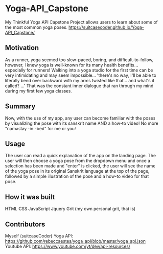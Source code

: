 # Yoga-API_Capstone

My Thinkful Yoga API Capstone Project allows users to learn about some of the most common yoga poses.
https://suitcasecoder.github.io/Yoga-API_Capstone/

## Motivation

As a runner, yoga seemed too slow-paced, boring, and difficult-to-follow, however, I knew yoga is well-known for its many health benefits... especially for runners! Walking into a yoga studio for the first time can be very intimidating and may seem impossible... 'there's no way, I'll be able to literally bend over backward with my arms twisted like that... and what's it called? ...' That was the constant inner dialogue that ran through my mind during my first few yoga classes.

## Summary

Now, with the use of my app, any user can become familiar with the poses by visualizing the pose with its sanskrit name AND a how-to video! No more "namastay -in -bed" for me or you!

## Usage

The user can read a quick explanation of the app on the landing page. The user will then choose a yoga pose from the dropdown menu and once a selection has been made and "enter" is clicked, the user will see the name of the yoga pose in its original Sanskrit language at the top of the page, followed by a simple illustration of the pose and a how-to video for that pose.

## How it was built

HTML
CSS
JavaScript 
Jquery
Grit (my own personal grit, that is)

## Contributors
Myself (suitcaseCoder)
Yoga API: https://github.com/rebeccaestes/yoga_api/blob/master/yoga_api.json
Youtube API: https://www.youtube.com/yt/dev/api-resources/



